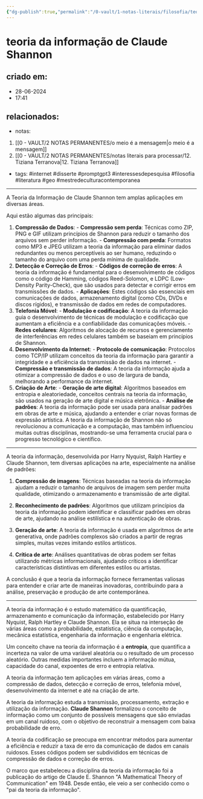 ```yaml
---
{"dg-publish":true,"permalink":"/0-vault/1-notas-literais/filosofia/teoria-da-informacao-de-claude-shannon/","tags":["internet","disserte","promptgpt3","interessesdepesquisa","filosofia","literatura","geo","mestredeculturacontemporanea"],"dgHomeLink":true,"dgShowLocalGraph":true,"dgShowFileTree":true,"dgEnableSearch":true,"noteIcon":""}
---
```


# teoria da informação de Claude Shannon

## criado em: 
- 28-06-2024
- 17:41
## relacionados:
- notas:
1. [[0 - VAULT/2 NOTAS PERMANENTES/o meio é a mensagem\|o meio é a mensagem]]
2. [[0 - VAULT/2 NOTAS PERMANENTES/notas literais para processar/12. Tiziana Terranova\|12. Tiziana Terranova]]
- tags: #internet #disserte #promptgpt3 #interessesdepesquisa #filosofia #literatura #geo #mestredeculturacontemporanea
---
A Teoria da Informação de Claude Shannon tem amplas aplicações em diversas áreas. 

Aqui estão algumas das principais: 
1. **Compressão de Dados**: - **Compressão sem perda**: Técnicas como ZIP, PNG e GIF utilizam princípios de Shannon para reduzir o tamanho dos arquivos sem perder informação. - **Compressão com perda**: Formatos como MP3 e JPEG utilizam a teoria da informação para eliminar dados redundantes ou menos perceptíveis ao ser humano, reduzindo o tamanho do arquivo com uma perda mínima de qualidade. 
2. **Detecção e Correção de Erros**: - **Códigos de correção de erros**: A teoria da informação é fundamental para o desenvolvimento de códigos como o código de Hamming, códigos Reed-Solomon, e LDPC (Low-Density Parity-Check), que são usados para detectar e corrigir erros em transmissões de dados. - **Aplicações**: Estes códigos são essenciais em comunicações de dados, armazenamento digital (como CDs, DVDs e discos rígidos), e transmissão de dados em redes de computadores. 
3. **Telefonia Móvel**: - **Modulação e codificação**: A teoria da informação guia o desenvolvimento de técnicas de modulação e codificação que aumentam a eficiência e a confiabilidade das comunicações móveis. - **Redes celulares**: Algoritmos de alocação de recursos e gerenciamento de interferências em redes celulares também se baseiam em princípios de Shannon. 
4. **Desenvolvimento da Internet**: - **Protocolo de comunicação**: Protocolos como TCP/IP utilizam conceitos da teoria da informação para garantir a integridade e a eficiência da transmissão de dados na internet. - **Compressão e transmissão de dados**: A teoria da informação ajuda a otimizar a compressão de dados e o uso de largura de banda, melhorando a performance da internet. 
5. **Criação de Arte**: - **Geração de arte digital**: Algoritmos baseados em entropia e aleatoriedade, conceitos centrais na teoria da informação, são usados na geração de arte digital e música eletrônica. - **Análise de padrões**: A teoria da informação pode ser usada para analisar padrões em obras de arte e música, ajudando a entender e criar novas formas de expressão artística. A teoria da informação de Shannon não só revolucionou a comunicação e a computação, mas também influenciou muitas outras disciplinas, mostrando-se uma ferramenta crucial para o progresso tecnológico e científico.


---


A teoria da informação, desenvolvida por Harry Nyquist, Ralph Hartley e Claude Shannon, tem diversas aplicações na arte, especialmente na análise de padrões:

1. **Compressão de imagens**: Técnicas baseadas na teoria da informação ajudam a reduzir o tamanho de arquivos de imagem sem perder muita qualidade, otimizando o armazenamento e transmissão de arte digital.

2. **Reconhecimento de padrões**: Algoritmos que utilizam princípios da teoria da informação podem identificar e classificar padrões em obras de arte, ajudando na análise estilística e na autenticação de obras.

3. **Geração de arte**: A teoria da informação é usada em algoritmos de arte generativa, onde padrões complexos são criados a partir de regras simples, muitas vezes imitando estilos artísticos.

4. **Crítica de arte**: Análises quantitativas de obras podem ser feitas utilizando métricas informacionais, ajudando críticos a identificar características distintivas em diferentes estilos ou artistas.

A conclusão é que a teoria da informação fornece ferramentas valiosas para entender e criar arte de maneiras inovadoras, contribuindo para a análise, preservação e produção de arte contemporânea.

---

A teoria da informação é o estudo matemático da quantificação, armazenamento e comunicação da informação, estabelecido por Harry Nyquist, Ralph Hartley e Claude Shannon. Ela se situa na interseção de várias áreas como a probabilidade, estatística, ciência da computação, mecânica estatística, engenharia da informação e engenharia elétrica.

Um conceito chave na teoria da informação é a **entropia**, que quantifica a incerteza na valor de uma variável aleatória ou o resultado de um processo aleatório. Outras medidas importantes incluem a informação mútua, capacidade do canal, expoentes de erro e entropia relativa.

A teoria da informação tem aplicações em várias áreas, como a compressão de dados, detecção e correção de erros, telefonia móvel, desenvolvimento da internet e até na criação de arte.

A teoria da informação estuda a transmissão, processamento, extração e utilização da informação. **Claude Shannon** formalizou o conceito de informação como um conjunto de possíveis mensagens que são enviadas em um canal ruidoso, com o objetivo de reconstruir a mensagem com baixa probabilidade de erro.

A teoria da codificação se preocupa em encontrar métodos para aumentar a eficiência e reduzir a taxa de erro da comunicação de dados em canais ruidosos. Esses códigos podem ser subdivididos em técnicas de compressão de dados e correção de erros.

O marco que estabeleceu a disciplina da teoria da informação foi a publicação do artigo de Claude E. Shannon "A Mathematical Theory of Communication" em 1948. Desde então, ele veio a ser conhecido como o "pai da teoria da informação".